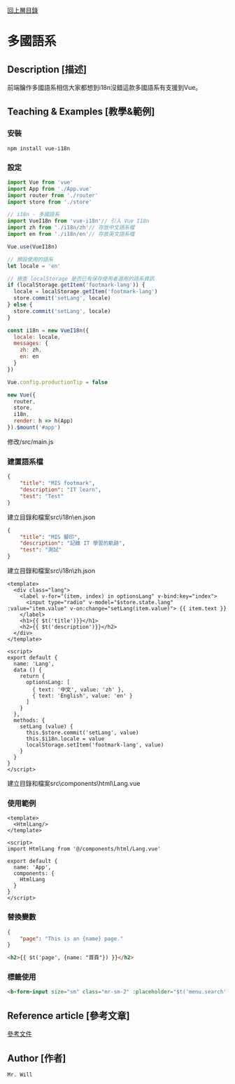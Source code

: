 [回上層目錄](../README.md)

# 多國語系

## **Description [描述]**
前端鑰作多國語系相信大家都想到i18n沒錯這款多國語系有支援到Vue。

## **Teaching & Examples [教學&範例]**
### 安裝
```
npm install vue-i18n
```

### 設定
```js
import Vue from 'vue'
import App from './App.vue'
import router from './router'
import store from './store'

// i18n - 多國語系
import VueI18n from 'vue-i18n'// 引入 Vue I18n
import zh from './i18n/zh'// 存放中文語系檔
import en from './i18n/en'// 存放英文語系檔

Vue.use(VueI18n)

// 預設使用的語系
let locale = 'en'

// 檢查 localStorage 是否已有保存使用者選用的語系資訊
if (localStorage.getItem('footmark-lang')) {
  locale = localStorage.getItem('footmark-lang')
  store.commit('setLang', locale)
} else {
  store.commit('setLang', locale)
}

const i18n = new VueI18n({
  locale: locale,
  messages: {
    zh: zh,
    en: en
  }
})

Vue.config.productionTip = false

new Vue({
  router,
  store,
  i18n,
  render: h => h(App)
}).$mount('#app')
```
修改/src/main.js

### 建置語系檔
```json
{
    "title": "MIS footmark",
    "description": "IT learn",
    "test": "Test"
}
```
建立目錄和檔案src\i18n\en.json

```json
{
    "title": "MIS 腳印",
    "description": "記錄 IT 學習的軌跡",
    "test": "測試"
}
```
建立目錄和檔案src\i18n\zh.json

```vue
<template>
  <div class="lang">
    <label v-for="(item, index) in optionsLang" v-bind:key="index">
      <input type="radio" v-model="$store.state.lang" :value="item.value" v-on:change="setLang(item.value)"> {{ item.text }}
    </label>
    <h1>{{ $t('title')}}</h1>
    <h2>{{ $t('description')}}</h2>
  </div>
</template>

<script>
export default {
  name: 'Lang',
  data () {
    return {
      optionsLang: [
        { text: '中文', value: 'zh' },
        { text: 'English', value: 'en' }
      ]
    }
  },
  methods: {
    setLang (value) {
      this.$store.commit('setLang', value)
      this.$i18n.locale = value
      localStorage.setItem('footmark-lang', value)
    }
  }
}
</script>
```
建立目錄和檔案src\components\html\Lang.vue

### 使用範例
```vue
<template>
  <HtmlLang/>
</template>

<script>
import HtmlLang from '@/components/html/Lang.vue'

export default {
  name: 'App',
  components: {
    HtmlLang
  }
}
</script>
```

### 替換變數
```json
{
    "page": "This is an {name} page."
}
```

```html
<h2>{{ $t('page', {name: "首頁"}) }}</h2>
```

### 標籤使用
```html
<b-form-input size="sm" class="mr-sm-2" :placeholder="$t('menu.search')"></b-form-input>
```

## **Reference article [參考文章]**
[參考文件](網址)

## **Author [作者]**
`Mr. Will`
